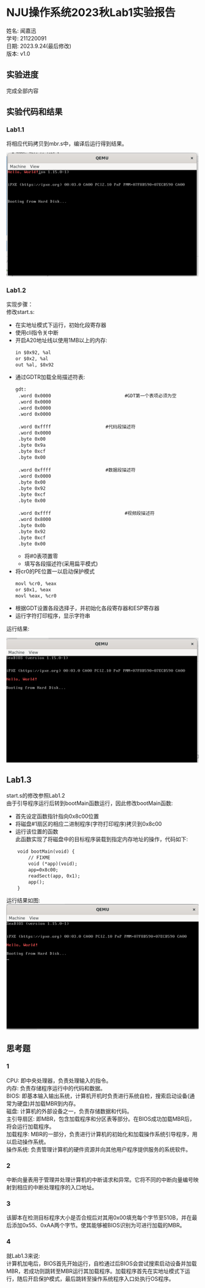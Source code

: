 # NJU操作系统2023秋Lab1实验报告

姓名: 闻嘉迅  
学号: 211220091  
日期: 2023.9.24(最后修改)  
版本: v1.0  

## 实验进度
完成全部内容  

## 实验代码和结果

### Lab1.1

将相应代码拷贝到mbr.s中，编译后运行得到结果。  

![](./pic/1.png)

### Lab1.2

实现步骤：  
修改start.s:  
- 在实地址模式下运行，初始化段寄存器    
- 使用cli指令关中断  
- 开启A20地址线以使用1MB以上的内存:
    ```  
    in $0x92, %al  
	or $0x2, %al   
	out %al, $0x92 
    ```  
- 通过GDTR加载全局描述符表:
    ```  
    gdt:
     .word 0x0000                           #GDT第一个表项必须为空
	 .word 0x0000
	 .word 0x0000
	 .word 0x0000
 
     .word 0xffff                    #代码段描述符
	 .word 0x0000
	 .byte 0x00
	 .byte 0x9a
	 .byte 0xcf
     .byte 0x00
        
     .word 0xffff                    #数据段描述符
	 .word 0x0000
	 .byte 0x00
	 .byte 0x92
	 .byte 0xcf
     .byte 0x00

	 .word 0xffff                           #视频段描述符
     .word 0x8000 
	 .byte 0x0b
	 .byte 0x92
	 .byte 0xcf
     .byte 0x00
    ```  
    - 将#0表项置零  
    - 填写各段描述符(采用扁平模式)  
- 将cr0的PE位置一以启动保护模式  
    ```  
    movl %cr0, %eax
	or $0x1, %eax
	movl %eax, %cr0 
    ```
- 根据GDT设置各段选择子，并初始化各段寄存器和ESP寄存器  
- 运行字符打印程序，显示字符串  

运行结果:  

![](./pic/2.png)

## Lab1.3  

start.s的修改参照Lab1.2  
由于引导程序运行后转到bootMain函数运行，因此修改bootMain函数:  
- 首先设定函数指针指向0x8c00位置  
- 将磁盘#1扇区的相应二进制程序(字符打印程序)拷贝到0x8c00  
- 运行该位置的函数  
此函数实现了将磁盘中的目标程序装载到指定内存地址的操作，代码如下:  
```  
    void bootMain(void) {
        // FIXME
        void (*app)(void);
        app=0x8c00;
        readSect(app, 0x1);
        app();
    }

```  

运行结果如图:  
![](./pic/3.png)  

## 思考题  

### 1
CPU: 即中央处理器，负责处理输入的指令。  
内存: 负责存储程序运行中的代码和数据。  
BIOS: 即基本输入输出系统，计算机开机时负责进行系统自检，搜索启动设备(通常为硬盘)并加载MBR到内存。  
磁盘: 计算机的外部设备之一，负责存储数据和代码。  
主引导扇区: 即MBR，包含加载程序和分区表等部分。在BIOS成功加载MBR后，将会运行加载程序。  
加载程序: MBR的一部分，负责进行计算机的初始化和加载操作系统引导程序，用以启动操作系统。  
操作系统: 负责管理计算机的硬件资源并向其他用户程序提供服务的系统软件。

### 2
中断向量表用于管理并处理计算机的中断请求和异常。它将不同的中断向量编号映射到相应的中断处理程序的入口地址。  

### 3 
该脚本在检测目标程序大小是否合规后对其用0x00填充每个字节至510B，并在最后添加0x55、0xAA两个字节。使其能够被BIOS识别为可进行加载的MBR。  

### 4
就Lab1.3来说:  
计算机加电后，BIOS首先开始运行，自检通过后BIOS会尝试搜索启动设备并加载MBR，若成功则跳转至MBR运行其加载程序。加载程序首先在实地址模式下运行，随后开启保护模式，最后跳转至操作系统程序入口处执行OS程序。  
